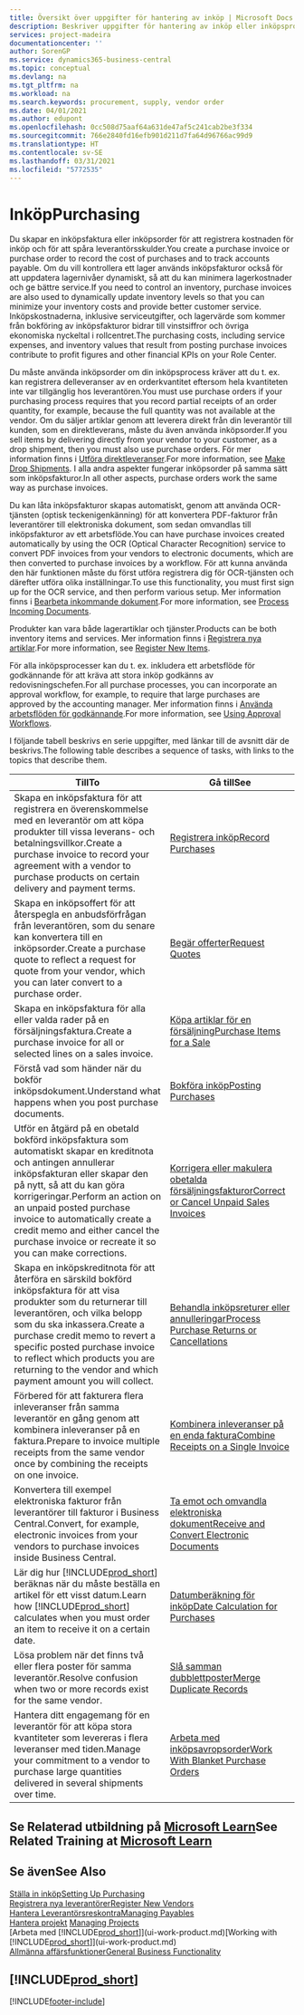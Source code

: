 ```yaml
---
title: Översikt över uppgifter för hantering av inköp | Microsoft Docs
description: Beskriver uppgifter för hantering av inköp eller inköpsprocesser, inklusive hur inköpsfakturor och inköpsorder fungerar.
services: project-madeira
documentationcenter: ''
author: SorenGP
ms.service: dynamics365-business-central
ms.topic: conceptual
ms.devlang: na
ms.tgt_pltfrm: na
ms.workload: na
ms.search.keywords: procurement, supply, vendor order
ms.date: 04/01/2021
ms.author: edupont
ms.openlocfilehash: 0cc508d75aaf64a631de47af5c241cab2be3f334
ms.sourcegitcommit: 766e2840fd16efb901d211d7fa64d96766ac99d9
ms.translationtype: HT
ms.contentlocale: sv-SE
ms.lasthandoff: 03/31/2021
ms.locfileid: "5772535"
---
```

# <a name="purchasing"></a><span data-ttu-id="52aec-103">Inköp</span><span class="sxs-lookup"><span data-stu-id="52aec-103">Purchasing</span></span>
<span data-ttu-id="52aec-104">Du skapar en inköpsfaktura eller inköpsorder för att registrera kostnaden för inköp och för att spåra leverantörsskulder.</span><span class="sxs-lookup"><span data-stu-id="52aec-104">You create a purchase invoice or purchase order to record the cost of purchases and to track accounts payable.</span></span> <span data-ttu-id="52aec-105">Om du vill kontrollera ett lager används inköpsfakturor också för att uppdatera lagernivåer dynamiskt, så att du kan minimera lagerkostnader och ge bättre service.</span><span class="sxs-lookup"><span data-stu-id="52aec-105">If you need to control an inventory, purchase invoices are also used to dynamically update inventory levels so that you can minimize your inventory costs and provide better customer service.</span></span> <span data-ttu-id="52aec-106">Inköpskostnaderna, inklusive serviceutgifter, och lagervärde som kommer från bokföring av inköpsfakturor bidrar till vinstsiffror och övriga ekonomiska nyckeltal i rollcentret.</span><span class="sxs-lookup"><span data-stu-id="52aec-106">The purchasing costs, including service expenses, and inventory values that result from posting purchase invoices contribute to profit figures and other financial KPIs on your Role Center.</span></span>

<span data-ttu-id="52aec-107">Du måste använda inköpsorder om din inköpsprocess kräver att du t. ex. kan registrera delleveranser av en orderkvantitet eftersom hela kvantiteten inte var tillgänglig hos leverantören.</span><span class="sxs-lookup"><span data-stu-id="52aec-107">You must use purchase orders if your purchasing process requires that you record partial receipts of an order quantity, for example, because the full quantity was not available at the vendor.</span></span> <span data-ttu-id="52aec-108">Om du säljer artiklar genom att leverera direkt från din leverantör till kunden, som en direktleverans, måste du även använda inköpsorder.</span><span class="sxs-lookup"><span data-stu-id="52aec-108">If you sell items by delivering directly from your vendor to your customer, as a drop shipment, then you must also use purchase orders.</span></span> <span data-ttu-id="52aec-109">För mer information finns i [Utföra direktleveranser](sales-how-drop-shipment.md).</span><span class="sxs-lookup"><span data-stu-id="52aec-109">For more information, see [Make Drop Shipments](sales-how-drop-shipment.md).</span></span> <span data-ttu-id="52aec-110">I alla andra aspekter fungerar inköpsorder på samma sätt som inköpsfakturor.</span><span class="sxs-lookup"><span data-stu-id="52aec-110">In all other aspects, purchase orders work the same way as purchase invoices.</span></span>

<span data-ttu-id="52aec-111">Du kan låta inköpsfakturor skapas automatiskt, genom att använda OCR-tjänsten (optisk teckenigenkänning) för att konvertera PDF-fakturor från leverantörer till elektroniska dokument, som sedan omvandlas till inköpsfakturor av ett arbetsflöde.</span><span class="sxs-lookup"><span data-stu-id="52aec-111">You can have purchase invoices created automatically by using the OCR (Optical Character Recognition) service to convert PDF invoices from your vendors to electronic documents, which are then converted to purchase invoices by a workflow.</span></span> <span data-ttu-id="52aec-112">För att kunna använda den här funktionen måste du först utföra registrera dig för OCR-tjänsten och därefter utföra olika inställningar.</span><span class="sxs-lookup"><span data-stu-id="52aec-112">To use this functionality, you must first sign up for the OCR service, and then perform various setup.</span></span> <span data-ttu-id="52aec-113">Mer information finns i [Bearbeta inkommande dokument](across-process-income-documents.md).</span><span class="sxs-lookup"><span data-stu-id="52aec-113">For more information, see [Process Incoming Documents](across-process-income-documents.md).</span></span>      

<span data-ttu-id="52aec-114">Produkter kan vara både lagerartiklar och tjänster.</span><span class="sxs-lookup"><span data-stu-id="52aec-114">Products can be both inventory items and services.</span></span> <span data-ttu-id="52aec-115">Mer information finns i [Registrera nya artiklar](inventory-how-register-new-items.md).</span><span class="sxs-lookup"><span data-stu-id="52aec-115">For more information, see [Register New Items](inventory-how-register-new-items.md).</span></span>

<span data-ttu-id="52aec-116">För alla inköpsprocesser kan du t. ex. inkludera ett arbetsflöde för godkännande för att kräva att stora inköp godkänns av redovisningschefen.</span><span class="sxs-lookup"><span data-stu-id="52aec-116">For all purchase processes, you can incorporate an approval workflow, for example, to require that large purchases are approved by the accounting manager.</span></span> <span data-ttu-id="52aec-117">Mer information finns i [Använda arbetsflöden för godkännande](across-how-use-approval-workflows.md).</span><span class="sxs-lookup"><span data-stu-id="52aec-117">For more information, see [Using Approval Workflows](across-how-use-approval-workflows.md).</span></span>

<span data-ttu-id="52aec-118">I följande tabell beskrivs en serie uppgifter, med länkar till de avsnitt där de beskrivs.</span><span class="sxs-lookup"><span data-stu-id="52aec-118">The following table describes a sequence of tasks, with links to the topics that describe them.</span></span>

| <span data-ttu-id="52aec-119">Till</span><span class="sxs-lookup"><span data-stu-id="52aec-119">To</span></span> | <span data-ttu-id="52aec-120">Gå till</span><span class="sxs-lookup"><span data-stu-id="52aec-120">See</span></span> |
| --- | --- |
| <span data-ttu-id="52aec-121">Skapa en inköpsfaktura för att registrera en överenskommelse med en leverantör om att köpa produkter till vissa leverans- och betalningsvillkor.</span><span class="sxs-lookup"><span data-stu-id="52aec-121">Create a purchase invoice to record your agreement with a vendor to purchase products on certain delivery and payment terms.</span></span> |[<span data-ttu-id="52aec-122">Registrera inköp</span><span class="sxs-lookup"><span data-stu-id="52aec-122">Record Purchases</span></span>](purchasing-how-record-purchases.md) |
|<span data-ttu-id="52aec-123">Skapa en inköpsoffert för att återspegla en anbudsförfrågan från leverantören, som du senare kan konvertera till en inköpsorder.</span><span class="sxs-lookup"><span data-stu-id="52aec-123">Create a purchase quote to reflect a request for quote from your vendor, which you can later convert to a purchase order.</span></span>|[<span data-ttu-id="52aec-124">Begär offerter</span><span class="sxs-lookup"><span data-stu-id="52aec-124">Request Quotes</span></span>](purchasing-how-request-quotes.md)|
| <span data-ttu-id="52aec-125">Skapa en inköpsfaktura för alla eller valda rader på en försäljningsfaktura.</span><span class="sxs-lookup"><span data-stu-id="52aec-125">Create a purchase invoice for all or selected lines on a sales invoice.</span></span> |[<span data-ttu-id="52aec-126">Köpa artiklar för en försäljning</span><span class="sxs-lookup"><span data-stu-id="52aec-126">Purchase Items for a Sale</span></span>](purchasing-how-purchase-products-sale.md) |
|<span data-ttu-id="52aec-127">Förstå vad som händer när du bokför inköpsdokument.</span><span class="sxs-lookup"><span data-stu-id="52aec-127">Understand what happens when you post purchase documents.</span></span>|[<span data-ttu-id="52aec-128">Bokföra inköp</span><span class="sxs-lookup"><span data-stu-id="52aec-128">Posting Purchases</span></span>](ui-post-purchases.md)|
| <span data-ttu-id="52aec-129">Utför en åtgärd på en obetald bokförd inköpsfaktura som automatiskt skapar en kreditnota och antingen annullerar inköpsfakturan eller skapar den på nytt, så att du kan göra korrigeringar.</span><span class="sxs-lookup"><span data-stu-id="52aec-129">Perform an action on an unpaid posted purchase invoice to automatically create a credit memo and either cancel the purchase invoice or recreate it so you can make corrections.</span></span> |[<span data-ttu-id="52aec-130">Korrigera eller makulera obetalda försäljningsfakturor</span><span class="sxs-lookup"><span data-stu-id="52aec-130">Correct or Cancel Unpaid Sales Invoices</span></span>](purchasing-how-correct-cancel-unpaid-purchase-invoices.md) |
| <span data-ttu-id="52aec-131">Skapa en inköpskreditnota för att återföra en särskild bokförd inköpsfaktura för att visa produkter som du returnerar till leverantören, och vilka belopp som du ska inkassera.</span><span class="sxs-lookup"><span data-stu-id="52aec-131">Create a purchase credit memo to revert a specific posted purchase invoice to reflect which products you are returning to the vendor and which payment amount you will collect.</span></span> |[<span data-ttu-id="52aec-132">Behandla inköpsreturer eller annulleringar</span><span class="sxs-lookup"><span data-stu-id="52aec-132">Process Purchase Returns or Cancellations</span></span>](purchasing-how-register-new-vendors.md) |
|<span data-ttu-id="52aec-133">Förbered för att fakturera flera inleveranser från samma leverantör en gång genom att kombinera inleveranser på en faktura.</span><span class="sxs-lookup"><span data-stu-id="52aec-133">Prepare to invoice multiple receipts from the same vendor once by combining the receipts on one invoice.</span></span>|[<span data-ttu-id="52aec-134">Kombinera inleveranser på en enda faktura</span><span class="sxs-lookup"><span data-stu-id="52aec-134">Combine Receipts on a Single Invoice</span></span>](purchasing-how-to-combine-receipts.md)|
|<span data-ttu-id="52aec-135">Konvertera till exempel elektroniska fakturor från leverantörer till fakturor i Business Central.</span><span class="sxs-lookup"><span data-stu-id="52aec-135">Convert, for example, electronic invoices from your vendors to purchase invoices inside Business Central.</span></span>|[<span data-ttu-id="52aec-136">Ta emot och omvandla elektroniska dokument</span><span class="sxs-lookup"><span data-stu-id="52aec-136">Receive and Convert Electronic Documents</span></span>](purchasing-how-to-receive-and-convert-electronic-documents.md)|
| <span data-ttu-id="52aec-137">Lär dig hur [!INCLUDE[prod_short](includes/prod_short.md)] beräknas när du måste beställa en artikel för ett visst datum.</span><span class="sxs-lookup"><span data-stu-id="52aec-137">Learn how [!INCLUDE[prod_short](includes/prod_short.md)] calculates when you must order an item to receive it on a certain date.</span></span>|[<span data-ttu-id="52aec-138">Datumberäkning för inköp</span><span class="sxs-lookup"><span data-stu-id="52aec-138">Date Calculation for Purchases</span></span>](purchasing-date-calculation-for-purchases.md)|
|<span data-ttu-id="52aec-139">Lösa problem när det finns två eller flera poster för samma leverantör.</span><span class="sxs-lookup"><span data-stu-id="52aec-139">Resolve confusion when two or more records exist for the same vendor.</span></span>|[<span data-ttu-id="52aec-140">Slå samman dubblettposter</span><span class="sxs-lookup"><span data-stu-id="52aec-140">Merge Duplicate Records</span></span>](sales-how-merge-duplicate-records.md)|
|<span data-ttu-id="52aec-141">Hantera ditt engagemang för en leverantör för att köpa stora kvantiteter som levereras i flera leveranser med tiden.</span><span class="sxs-lookup"><span data-stu-id="52aec-141">Manage your commitment to a vendor to purchase large quantities delivered in several shipments over time.</span></span>|[<span data-ttu-id="52aec-142">Arbeta med inköpsavropsorder</span><span class="sxs-lookup"><span data-stu-id="52aec-142">Work With Blanket Purchase Orders</span></span>](sales-how-to-create-blanket-sales-orders.md)|

## <a name="see-related-training-at-microsoft-learn"></a><span data-ttu-id="52aec-143">Se Relaterad utbildning på [Microsoft Learn](/learn/paths/purchase-items-services-dynamics-365-business-central/)</span><span class="sxs-lookup"><span data-stu-id="52aec-143">See Related Training at [Microsoft Learn](/learn/paths/purchase-items-services-dynamics-365-business-central/)</span></span>

## <a name="see-also"></a><span data-ttu-id="52aec-144">Se även</span><span class="sxs-lookup"><span data-stu-id="52aec-144">See Also</span></span>
[<span data-ttu-id="52aec-145">Ställa in inköp</span><span class="sxs-lookup"><span data-stu-id="52aec-145">Setting Up Purchasing</span></span>](purchasing-setup-purchasing.md)  
[<span data-ttu-id="52aec-146">Registrera nya leverantörer</span><span class="sxs-lookup"><span data-stu-id="52aec-146">Register New Vendors</span></span>](purchasing-how-register-new-vendors.md)  
[<span data-ttu-id="52aec-147">Hantera Leverantörsreskontra</span><span class="sxs-lookup"><span data-stu-id="52aec-147">Managing Payables</span></span>](payables-manage-payables.md)  
<span data-ttu-id="52aec-148">[Hantera projekt](projects-manage-projects.md)  </span><span class="sxs-lookup"><span data-stu-id="52aec-148">[Managing Projects](projects-manage-projects.md)  </span></span>  
<span data-ttu-id="52aec-149">[Arbeta med [!INCLUDE[prod_short](includes/prod_short.md)]](ui-work-product.md)</span><span class="sxs-lookup"><span data-stu-id="52aec-149">[Working with [!INCLUDE[prod_short](includes/prod_short.md)]](ui-work-product.md)</span></span>  
[<span data-ttu-id="52aec-150">Allmänna affärsfunktioner</span><span class="sxs-lookup"><span data-stu-id="52aec-150">General Business Functionality</span></span>](ui-across-business-areas.md)

## [!INCLUDE[prod_short](includes/free_trial_md.md)]  


[!INCLUDE[footer-include](includes/footer-banner.md)]